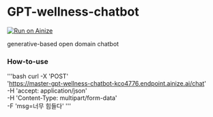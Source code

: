 # GPT-wellness-chatbot

[![Run on Ainize](https://ainize.ai/images/run_on_ainize_button.svg)](https://ainize.web.app/redirect?git_repo=https://github.com/kco4776/GPT-wellness-chatbot)


generative-based open domain chatbot

### How-to-use
  '''bash
  curl -X 'POST' \
  'https://master-gpt-wellness-chatbot-kco4776.endpoint.ainize.ai/chat' \
  -H 'accept: application/json' \
  -H 'Content-Type: multipart/form-data' \
  -F 'msg=너무 힘들다'
  '''
